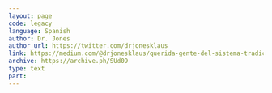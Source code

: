```yaml
---
layout: page
code: legacy
language: Spanish
author: Dr. Jones
author_url: https://twitter.com/drjonesklaus
link: https://medium.com/@drjonesklaus/querida-gente-del-sistema-tradicional-febc810db625
archive: https://archive.ph/SUd09
type: text
part: 
---
```

